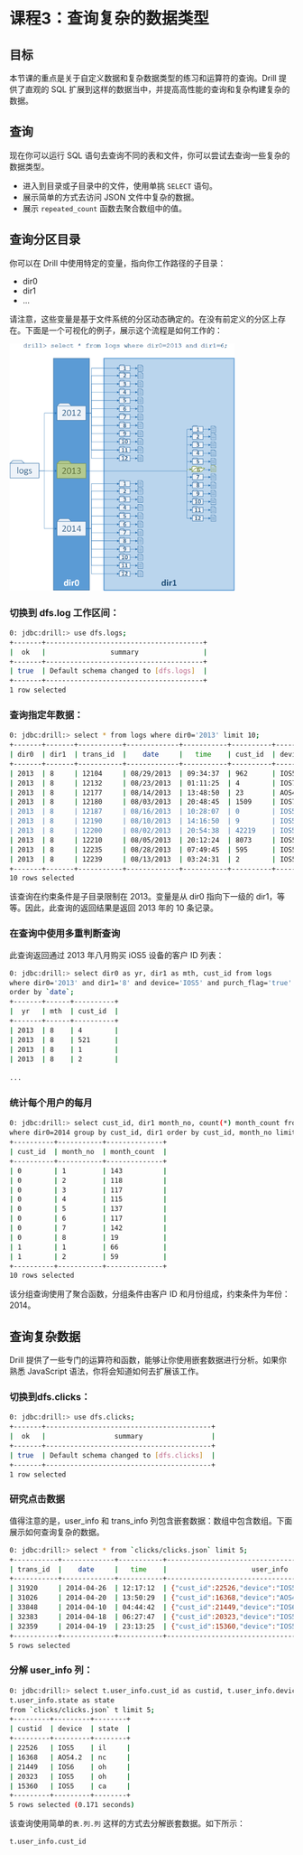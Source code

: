 # 课程3：查询复杂的数据类型

## 目标

本节课的重点是关于自定义数据和复杂数据类型的练习和运算符的查询。Drill 提供了直观的 SQL 扩展到这样的数据当中，并提高高性能的查询和复杂构建复杂的数据。

## 查询

现在你可以运行 SQL 语句去查询不同的表和文件，你可以尝试去查询一些复杂的数据类型。
  * 进入到目录或子目录中的文件，使用单挑 ``` SELECT ``` 语句。
  * 展示简单的方式去访问 JSON 文件中复杂的数据。
  * 展示 ``` repeated_count ``` 函数去聚合数组中的值。

## 查询分区目录

你可以在 Drill 中使用特定的变量，指向你工作路径的子目录：
  * dir0
  * dir1
  * ...

请注意，这些变量是基于文件系统的分区动态确定的。在没有前定义的分区上存在。下面是一个可视化的例子，展示这个流程是如何工作的：

![example_query.png](../../res/example_query.png)

### 切换到 dfs.log 工作区间：
```bash
0: jdbc:drill:> use dfs.logs;
+-------+---------------------------------------+
|  ok   |                summary                |
+-------+---------------------------------------+
| true  | Default schema changed to [dfs.logs]  |
+-------+---------------------------------------+
1 row selected
```

### 查询指定年数据：
```bash
0: jdbc:drill:> select * from logs where dir0='2013' limit 10;
+-------+-------+-----------+-------------+-----------+----------+---------+--------+----------+-----------+----------+-------------+
| dir0  | dir1  | trans_id  |    date     |   time    | cust_id  | device  | state  | camp_id  | keywords  | prod_id  | purch_flag  |
+-------+-------+-----------+-------------+-----------+----------+---------+--------+----------+-----------+----------+-------------+
| 2013  | 8     | 12104     | 08/29/2013  | 09:34:37  | 962      | IOS5    | ma     | 3        | milhouse  | 17       | false       |
| 2013  | 8     | 12132     | 08/23/2013  | 01:11:25  | 4        | IOS7    | mi     | 11       | hi        | 439      | false       |
| 2013  | 8     | 12177     | 08/14/2013  | 13:48:50  | 23       | AOS4.2  | il     | 14       | give      | 382      | false       |
| 2013  | 8     | 12180     | 08/03/2013  | 20:48:45  | 1509     | IOS7    | ca     | 0        | i'm       | 340      | false       |
| 2013  | 8     | 12187     | 08/16/2013  | 10:28:07  | 0        | IOS5    | ny     | 16       | clicking  | 11       | false       |
| 2013  | 8     | 12190     | 08/10/2013  | 14:16:50  | 9        | IOS5    | va     | 3        | a         | 495      | false       |
| 2013  | 8     | 12200     | 08/02/2013  | 20:54:38  | 42219    | IOS5    | ia     | 0        | what's    | 346      | false       |
| 2013  | 8     | 12210     | 08/05/2013  | 20:12:24  | 8073     | IOS5    | sc     | 5        | if        | 33       | false       |
| 2013  | 8     | 12235     | 08/28/2013  | 07:49:45  | 595      | IOS5    | tx     | 2        | that      | 51       | false       |
| 2013  | 8     | 12239     | 08/13/2013  | 03:24:31  | 2        | IOS5    | or     | 6        | haw-haw   | 40       | false       |
+-------+-------+-----------+-------------+-----------+----------+---------+--------+----------+-----------+----------+-------------+
10 rows selected
```

该查询在约束条件是子目录限制在 2013。变量是从 dir0 指向下一级的 dir1，等等。因此，此查询的返回结果是返回 2013 年的 10 条记录。

### 在查询中使用多重判断查询

此查询返回通过 2013 年八月购买 iOS5 设备的客户 ID 列表：
```bash
0: jdbc:drill:> select dir0 as yr, dir1 as mth, cust_id from logs
where dir0='2013' and dir1='8' and device='IOS5' and purch_flag='true'
order by `date`;
+-------+------+----------+
|  yr   | mth  | cust_id  |
+-------+------+----------+
| 2013  | 8    | 4        |
| 2013  | 8    | 521      |
| 2013  | 8    | 1        |
| 2013  | 8    | 2        |

...
```

### 统计每个用户的每月
```bash
0: jdbc:drill:> select cust_id, dir1 month_no, count(*) month_count from logs
where dir0=2014 group by cust_id, dir1 order by cust_id, month_no limit 10;
+----------+-----------+--------------+
| cust_id  | month_no  | month_count  |
+----------+-----------+--------------+
| 0        | 1         | 143          |
| 0        | 2         | 118          |
| 0        | 3         | 117          |
| 0        | 4         | 115          |
| 0        | 5         | 137          |
| 0        | 6         | 117          |
| 0        | 7         | 142          |
| 0        | 8         | 19           |
| 1        | 1         | 66           |
| 1        | 2         | 59           |
+----------+-----------+--------------+
10 rows selected
```

该分组查询使用了聚合函数，分组条件由客户 ID 和月份组成，约束条件为年份：2014。

## 查询复杂数据

Drill 提供了一些专门的运算符和函数，能够让你使用嵌套数据进行分析。如果你熟悉 JavaScript 语法，你将会知道如何去扩展该工作。

### 切换到dfs.clicks：
```bash
0: jdbc:drill:> use dfs.clicks;
+-------+-----------------------------------------+
|  ok   |                 summary                 |
+-------+-----------------------------------------+
| true  | Default schema changed to [dfs.clicks]  |
+-------+-----------------------------------------+
1 row selected
```

### 研究点击数据

值得注意的是，user_info 和 trans_info 列包含嵌套数据：数组中包含数组。下面展示如何查询复杂的数据。
```bash
0: jdbc:drill:> select * from `clicks/clicks.json` limit 5;
+-----------+-------------+-----------+---------------------------------------------------+---------------------------------------------------------------------------+
| trans_id  |    date     |   time    |                     user_info                     |                                trans_info                                 |
+-----------+-------------+-----------+---------------------------------------------------+---------------------------------------------------------------------------+
| 31920     | 2014-04-26  | 12:17:12  | {"cust_id":22526,"device":"IOS5","state":"il"}    | {"prod_id":[174,2],"purch_flag":"false"}                                  |
| 31026     | 2014-04-20  | 13:50:29  | {"cust_id":16368,"device":"AOS4.2","state":"nc"}  | {"prod_id":[],"purch_flag":"false"}                                       |
| 33848     | 2014-04-10  | 04:44:42  | {"cust_id":21449,"device":"IOS6","state":"oh"}    | {"prod_id":[582],"purch_flag":"false"}                                    |
| 32383     | 2014-04-18  | 06:27:47  | {"cust_id":20323,"device":"IOS5","state":"oh"}    | {"prod_id":[710,47],"purch_flag":"false"}                                 |
| 32359     | 2014-04-19  | 23:13:25  | {"cust_id":15360,"device":"IOS5","state":"ca"}    | {"prod_id":[0,8,170,173,1,124,46,764,30,711,0,3,25],"purch_flag":"true"}  |
+-----------+-------------+-----------+---------------------------------------------------+---------------------------------------------------------------------------+
5 rows selected
```

### 分解 user_info 列：
```bash
0: jdbc:drill:> select t.user_info.cust_id as custid, t.user_info.device as device,
t.user_info.state as state
from `clicks/clicks.json` t limit 5;
+---------+---------+--------+
| custid  | device  | state  |
+---------+---------+--------+
| 22526   | IOS5    | il     |
| 16368   | AOS4.2  | nc     |
| 21449   | IOS6    | oh     |
| 20323   | IOS5    | oh     |
| 15360   | IOS5    | ca     |
+---------+---------+--------+
5 rows selected (0.171 seconds)
```

该查询使用简单的``` 表.列.列 ``` 这样的方式去分解嵌套数据。如下所示：
```
t.user_info.cust_id
```
